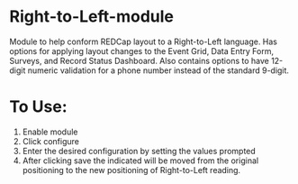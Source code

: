 # Right-to-Left-module
Module to help conform REDCap layout to a Right-to-Left language. Has options for applying layout changes to the Event Grid, Data Entry Form, Surveys, and Record Status Dashboard. 
Also contains options to have 12-digit numeric validation for a phone number instead of the standard 9-digit.

# To Use:
1.	Enable module
1.	Click configure
1.	Enter the desired configuration by setting the values prompted
1.  After clicking save the indicated will be moved from the original positioning to the new positioning of Right-to-Left reading. 
